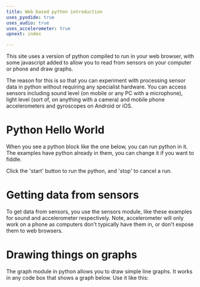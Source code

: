 ```yaml
---
title: Web based python introduction
uses_pyodide: true
uses_audio: true
uses_accelerometer: true
upnext: index

---
```


This site uses a version of python compiled to run in your web browser, with some javascript added to allow you to read from sensors on your computer or phone and draw graphs. 

The reason for this is so that you can experiment with processing sensor data in python without requiring any specialist hardware. You can access sensors including sound level (on mobile or any PC with a microphone), light level (sort of, on anything with a camera) and mobile phone accelerometers and gyroscopes on Android or iOS.

# Python Hello World

When you see a python block like the one below, you can run python in it. The examples have python already in them, you can change it if you want to fiddle.

Click the 'start' button to run the python, and 'stop' to cancel a run.

<script>
makePyodideBox({
    codeString:`
# change the code below and click start to run
print ("hello web python")
`  ,hasConsole:true,showCode:true,editable:true,caption:"Hello world in python"})
</script>

# Getting data from sensors
To get data from sensors, you use the sensors module, like these examples for sound and accelerometer respectively. Note, accelerometer will only work on a phone as computers don't typically have them in, or don't expose them to web browsers.

<script>
makePyodideBox({
    codeString:`
# we use time.sleep for delay
import time    
# load the sensors module
import sensors
while True:
    sound_level=sensors.sound.get_level()
    print(sound_level)
    time.sleep(0.1)
`  ,hasConsole:true,showCode:true,editable:true,caption:"Read sound sensor in python"})
</script>

<script>
makePyodideBox({
    codeString:`
# we use time.sleep for delay
import time    
# load the sensors module
import sensors
while True:
    # get xyz values of acceleration
    # can also use sensors.accel.get_magnitude()
    # to get the overall magnitude of acceleration
    (x,y,z)=sensors.accel.get_xyz()
    print(x,y,z,sep=',')
    time.sleep(0.1)
`  ,hasConsole:true,showCode:true,editable:true,caption:"Read smartphone accelerometer sensor in python"})
</script>

# Drawing things on graphs
The graph module in python allows you to draw simple line graphs. It works in any code box that shows a graph below. Use it like this:

<script>
makePyodideBox({
    codeString:`
# we use time.sleep for delay
import time    
# load the graphing module
import graphs
c=0
graphs.set_style("Straight","rgb(255,255,0)",-1,1)
graphs.set_style("Squared","rgb(0,255,0)",-1,1)
graphs.set_style("Cubed","blue",-1,1) 
while True:
    c=c+0.01
    if c>1:
        c=-1    
    graphs.on_value("Straight",c)
    graphs.on_value("Squared",c*c)
    graphs.on_value("Cubed",c*c*c)
    time.sleep(0.01)
`  ,hasConsole:true,hasGraph:true,showCode:true,editable:true,caption:"Show values on a graph in python"})
</script>
